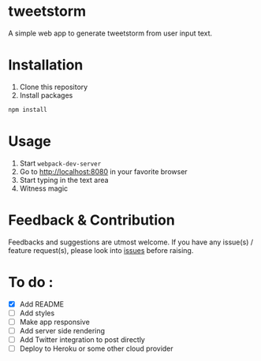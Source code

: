 # tweetstorm
A simple web app to generate tweetstorm from user input text.

# Installation
1. Clone this repository
2. Install packages
  ```bash
  npm install
  ```

# Usage 
1. Start `webpack-dev-server`
2. Go to [http://localhost:8080](http://localhost:8080) in your favorite browser
3. Start typing in the text area
4. Witness magic

# Feedback & Contribution
Feedbacks and suggestions are utmost welcome. If you have any issue(s) / feature request(s), please look into [issues](https://github.com/thesantosh/tweetstorm/issues) before raising.

# To do :

- [x] Add README
- [ ] Add styles
- [ ] Make app responsive
- [ ] Add server side rendering
- [ ] Add Twitter integration to post directly
- [ ] Deploy to Heroku or some other cloud provider
